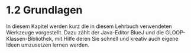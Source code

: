 # 1.2 Grundlagen
In diesem Kapitel werden kurz die in diesem Lehrbuch verwendeten Werkzeuge vorgestellt. Dazu zählt der Java-Editor BlueJ und die GLOOP-Klassen-Bibliothek, mit Hilfe deren Sie schnell und kreativ auch eigene Ideen umzusetzen lernen werden.